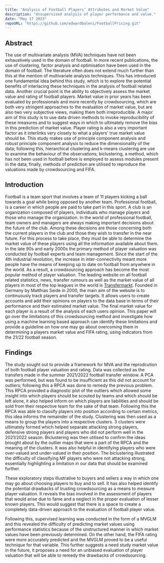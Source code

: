 ```yaml
---
title: "Analysis of Football Players’ Attributes and Market Value"
description: "Unsupervised analysis of player performance and value."
date: "May 17 2023"
repoURL: "https://github.com/edwardbaleni/FootballPricing.git"
---
```


## Abstract
The use of multivariate analysis (MVA) techniques have not been exhaustively used in the domain of football. In more recent publications, the use of clustering, factor analysis and optimisation have been used in the domain of football. The literature often does not extend much further than this at the mention of multivariate analysis techniques. This has introduced one fundamental idea behind this study, which is to explore the potential benefits of interlacing these techniques in the analysis of football related data. Another crucial point is the ability to objectively assess the market value and rating of football players. Market value in prior years has been evaluated by professionals and more recently by crowdsourcing, which are both very stringent approaches to the evaluation of market value, but are also two very subjective views, making them both irreproducible. A major aim of this study is to use data driven methods to invoke reproducibility of these measures and to suggest ways in which to ultimately remove the bias in this prediction of market value. Player rating is also a very important factor as it interlinks very closely to what a players' true market value should be. This study makes use of principle component analysis and robust principle component analysis to reduce the dimensionality of the data; following this, hierarchical clustering and k-means clustering are use to examine the behaviour of the observations; biclustering, a method, which has not been used in football before is employed to assess modules present in the data; finally, methods of prediction are utilised to reproduce the valuations made by crowdsourcing and FIFA. 

## Introduction
Football is a team sport that involves a team of 11 players kicking a ball towards a goal while being opposed by another team. Professional football, is a career in which people are paid to take part in this sport. A club is an organization composed of players, individuals who manage players and those who manage the organization. In the world of professional football, team owners and managers are always making important decisions about the future of the club. Among these decisions are those concerning both the current players in the club and those they wish to transfer in the near future. For this process to take place, they must be able to determine the market value of these players using all the information available about them. In the late 90s and early 2000s the primary method of player valuation was conducted by football experts and team management. Since the start of the 4th industrial revolution, the increase in inter-connectivity meant more people have the means of keeping up to date on football from anywhere in the world. As a result, a crowdsourcing approach has become the most  popular method of player valuation. The leading website on all football related statistics, news, transfer rumours as well as the market value of all players in most of the top leagues in the world is [Transfermarkt](https://www.transfermarkt.com). Founded in Germany by Matthias Seide in 2000, the main aim of the website is to continuously track players and transfer targets. It allows users to create accounts and add their opinions on players to the data base in terms of their performance and their estimated market value. The final market value for each player is a result of the analysis of each users opinion. This paper will go over the limitations of this crowdsourcing method and investigate how using a machine learning based approach can identify these limitations and provide a guideline on how one may go about overcoming them in determining a players market value and FIFA rating, using indicators from the 21/22 football season. 

## Findings
The study sought out to provide a framework for MVA and the reprodcution of both football player valuation and rating. Data was collected as the transfers made in the summer 2021/2022 football transfer window. A PCA was performed, but was found to be insufficient as this did not account for outliers; following this a RPCA was done to remedy the previous problem. This RPCA provided a diagnostic plot of the outliers which allowed some insight into which players should be scouted by teams and which should be left alone, it also helped inform on which players are liabilities and should be sold from their respective team for the sake of that team. Following this the RPCA was able to classify players into position according to certain metrics, this idea informs the remainder of the study. Clustering was then used as a means to group the players into a respective clusters. 3 clusters were ultimately formed which helped separate attacking strong players, defensive strong players and players who did not perform well in the 2021/2022 season. Biclustering was then utilised to confirm the ideas brought about by the outlier maps that were a part of the RPCA and the meaning of the clusters. It was also helpful in identifying players who were over-valued and under-valued in their position. The biclustering illustrated the difficulty of classifying MF players who were not attacking strong, essentially highlighting a limitation in our data that should be examined further.

These exploratory steps illustrative to buyers and sellers a way in which one may go about choosing players to buy and to sell. It has also helped identify the potential drawbacks of trusting crowdsourcing as a means to measure player valuation. It reveals the bias involved in the assessment of players that would arise due to fame and a neglect in the proper evaluation of lesser known players. This would suggest that there is a space to create a completely data-driven approach to the evaluation of football player value.

Following this, supervised learning was conducted in the form of a MVGLM and this revealed the difficulty of predicting market values using performance statistics because of the unstructured manner in which market values have been previously determined. On the other hand, the FIFA rating were more accurately predicted and the MVGLM proved to be a useful technique for that variable. This further suggests a need study market value in the future, it proposes a need for an unbiased evaluation of player valuation that will be able to remedy the drawbacks of crowdsourcing.